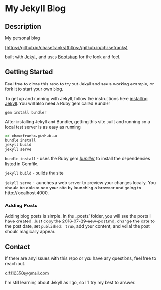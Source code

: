 # My Jekyll Blog

## Description

My personal blog

[https://github.io/chasefranks](https://github.io/chasefranks)

built with [Jekyll](https://jekyllrb.com), and uses [Bootstrap](http://getbootstrap.com/) for the look and feel.

## Getting Started

Feel free to clone this repo to try out Jekyll and see a working example, or fork it to start your own blog.

To get up and running with Jekyll, follow the instructions here [installing Jekyll](https://jekyllrb.com/docs/installation/). You will also need a Ruby gem called Bundler

```bash
gem install bundler
```

After installing Jekyll and Bundler, getting this site built and running on a local test server is as easy as running

```bash
cd chasefranks.github.io
bundle install
jekyll build
jekyll serve
```

```bundle install``` - uses the Ruby gem [*bundler*](http://bundler.io/rationale.html) to install the dependencies listed in Gemfile.

```jekyll build``` - builds the site

```jekyll serve``` - launches a web server to preview your changes locally. You should be able to see your site by launching a browser and going to http://localhost:4000.

### Adding Posts

Adding blog posts is simple. In the _posts/ folder, you will see the posts I have created. Just copy the 2016-07-29-new-post.md, change the date to the post date, set ```published: true```, add your content, and voila! the post should magically appear.

## Contact

If there are any issues with this repo or you have any questions, feel free to reach out.

[clf112358@gmail.com](mailto:clf112358@gmail.com)

I'm still learning about Jekyll as I go, so I'll try my best to answer.

